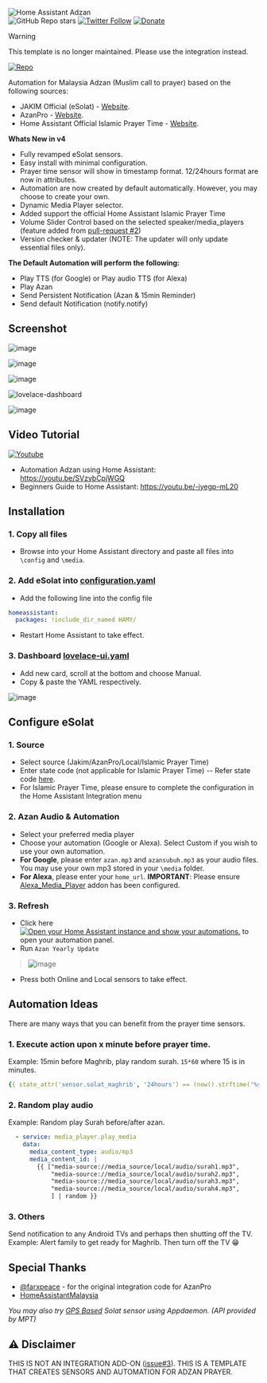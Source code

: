 ![Home Assistant Adzan](https://user-images.githubusercontent.com/1905339/170957516-6173d318-2600-4372-bc19-b13e224272de.png)\
![GitHub Repo stars](https://img.shields.io/github/stars/zubir2k/HomeAssistantAdzan?style=social)
[![Twitter Follow](https://img.shields.io/twitter/follow/zubirjamal?label=Follow&style=social)](https://twitter.com/zubirjamal)
[![Donate](https://img.shields.io/badge/donate-Coffee-yellow.svg)](https://zubirco.de/buymecoffee)

> [!Warning]
> This template is no longer maintained.
> Please use the integration instead. 
> 
> [![Repo](https://img.shields.io/badge/zubir2k-homeassistant/esolattakwim-brightgreen?logo=github)](https://zubirco.de/homeassistant-esolattakwim) 

Automation for Malaysia Adzan (Muslim call to prayer) based on the following sources:
- JAKIM Official (eSolat) - [Website](https://www.e-solat.gov.my).
- AzanPro - [Website](https://api.azanpro.com).
- Home Assistant Official Islamic Prayer Time - [Website](https://www.home-assistant.io/integrations/islamic_prayer_times).

**Whats New in v4**
- Fully revamped eSolat sensors.
- Easy install with minimal configuration.
- Prayer time sensor will show in timestamp format. 12/24hours format are now in attributes.
- Automation are now created by default automatically. However, you may choose to create your own.
- Dynamic Media Player selector.
- Added support the official Home Assistant Islamic Prayer Time
- Volume Slider Control based on the selected speaker/media_players (feature added from [pull-request #2](https://github.com/zubir2k/HomeAssistantAdzan/pull/2))
- Version checker & updater (NOTE: The updater will only update essential files only).

**The Default Automation will perform the following:**
- Play TTS (for Google) or Play audio TTS (for Alexa)
- Play Azan
- Send Persistent Notification (Azan & 15min Reminder)
- Send default Notification (notify.notify)

## Screenshot
![image](https://user-images.githubusercontent.com/1905339/154905774-b63319d5-4b4b-46e5-9fab-8efdeeb10400.png)

![image](https://github.com/zubir2k/HomeAssistantAdzan/assets/1905339/edf6e02f-d883-4bcd-860b-1a0adcf85213)

![image](https://github.com/zubir2k/HomeAssistantAdzan/assets/1905339/83adcf9b-b3be-486e-872f-13c3a8136acd)

![lovelace-dashboard](https://user-images.githubusercontent.com/1905339/196147059-341c5e1d-17af-4d88-b9de-a0932759dc85.png)

![image](https://github.com/zubir2k/HomeAssistantAdzan/assets/1905339/f8a19c2a-dedf-45a1-905a-af0d4110d043)

## Video Tutorial

[![Youtube](https://user-images.githubusercontent.com/1905339/197347154-463881c9-dfdb-4dbb-ae03-5764022a0a84.png)](https://youtu.be/SVzybCpjWGQ)

- Automation Adzan using Home Assistant: https://youtu.be/SVzybCpjWGQ
- Beginners Guide to Home Assistant: https://youtu.be/-jyegp-mL20 

## Installation
### 1. Copy all files
- Browse into your Home Assistant directory and paste all files into `\config` and `\media`.

### 2. Add eSolat into [configuration.yaml](configuration.yaml)
- Add the following line into the config file

```yaml
homeassistant:
  packages: !include_dir_named HAMY/
```

- Restart Home Assistant to take effect.

### 3. Dashboard [lovelace-ui.yaml](lovelace-ui.yaml)
- Add new card, scroll at the bottom and choose Manual. 
- Copy & paste the YAML respectively.

![image](https://user-images.githubusercontent.com/1905339/196153827-56e67de2-1591-46aa-9b10-090d5dfb9633.png)

## Configure eSolat
### 1. Source
- Select source (Jakim/AzanPro/Local/Islamic Prayer Time)
- Enter state code (not applicable for Islamic Prayer Time) -- Refer state code [here](https://www.e-solat.gov.my/index.php?siteId=24&pageId=50). 
- For Islamic Prayer Time, please ensure to complete the configuration in the Home Assistant Integration menu

### 2. Azan Audio & Automation
- Select your preferred media player 
- Choose your automation (Google or Alexa). Select Custom if you wish to use your own automation.
- **For Google**, please enter `azan.mp3` and `azansubuh.mp3` as your audio files. You may use your own mp3 stored in your `\media` folder.
- **For Alexa**, please enter your `home_url`. **IMPORTANT**: Please ensure [Alexa_Media_Player](https://github.com/custom-components/alexa_media_player) addon has been configured.

### 3. Refresh
- Click here 
[![Open your Home Assistant instance and show your automations.](https://my.home-assistant.io/badges/automations.svg)](https://my.home-assistant.io/redirect/automations/) to open your automation panel.
- Run `Azan Yearly Update`

> ![image](https://user-images.githubusercontent.com/1905339/211257538-94f8e7fb-60dc-4fa9-a355-5e5ea887ece6.png)

- Press both Online and Local sensors to take effect. 

## Automation Ideas
There are many ways that you can benefit from the prayer time sensors.

### 1. Execute action upon x minute **before** prayer time.
Example: 15min before Maghrib, play random surah. `15*60` where 15 is in minutes.

```yaml
{{ state_attr('sensor.solat_maghrib', '24hours') == (now().strftime('%s') | int + 15*60) | timestamp_custom("%H:%M", false) }}
```

### 2. Random play audio
Example: Random play Surah before/after azan.

```yaml
  - service: media_player.play_media
    data:
      media_content_type: audio/mp3
      media_content_id: |
        {{ ["media-source://media_source/local/audio/surah1.mp3",
            "media-source://media_source/local/audio/surah2.mp3",
            "media-source://media_source/local/audio/surah3.mp3",
            "media-source://media_source/local/audio/surah4.mp3",
            ] | random }}
```

### 3. Others
Send notification to any Android TVs and perhaps then shutting off the TV. \
Example: Alert family to get ready for Maghrib. Then turn off the TV 😁

## Special Thanks
- [@farxpeace](https://github.com/farxpeace) - for the original integration code for AzanPro
- [HomeAssistantMalaysia](https://www.facebook.com/groups/homeassistantmalaysia)

*You may also try [GPS Based](https://github.com/zubir2k/HomeAssistantEsolatGPS) Solat sensor using Appdaemon. (API provided by MPT)*

## ⚠ Disclaimer
THIS IS NOT AN INTEGRATION ADD-ON ([issue#3](https://github.com/zubir2k/HomeAssistantAdzan/issues/3)). THIS IS A TEMPLATE THAT CREATES SENSORS AND AUTOMATION FOR ADZAN PRAYER.
